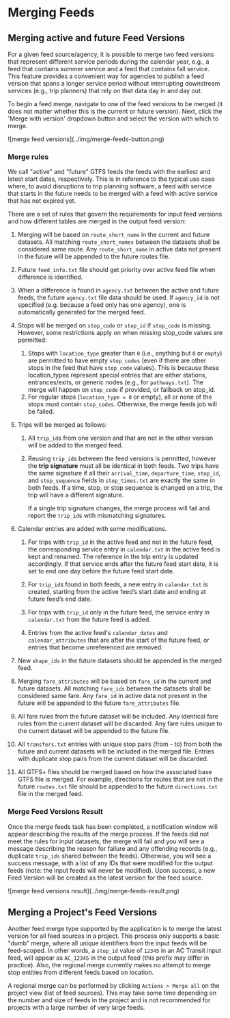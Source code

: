 # Merging Feeds

## Merging active and future Feed Versions
For a given feed source/agency, it is possible to merge two feed versions that represent different service periods during the calendar year, e.g., a feed that contains summer service and a feed that contains fall service. This feature provides a convenient way for agencies to publish a feed version that spans a longer service period without interrupting downstream services (e.g., trip planners) that rely on that data day in and day out.

To begin a feed merge, navigate to one of the feed versions to be merged (it does not matter whether this is the current or future version). Next, click the 'Merge with version' dropdown button and select the version with which to merge.
<div class="img-center">
  ![merge feed versions](../img/merge-feeds-button.png)
</div>

### Merge rules
We call "active" and "future" GTFS feeds the feeds with the earliest and latest start dates, respectively.
This is in reference to the typical use case where, to avoid disruptions to trip planning software,
a feed with service that starts in the future needs to be merged with a feed with active service that has not expired yet.  

There are a set of rules that govern the requirements for input feed versions and how different tables are merged in the output feed version:

1. Merging will be based on `route_short_name` in the current and future datasets. All matching
  `route_short_names` between the datasets shall be considered same route. Any `route_short_name`
  in active data not present in the future will be appended to the future routes file.
1. Future `feed_info.txt` file should get priority over active feed file when difference is
  identified.
1. When a difference is found in `agency.txt` between the active and future feeds, the future
  `agency.txt` file data should be used. If `agency_id` is not specified (e.g. because a feed only has one agency),
  one is automatically generated for the merged feed.
1. Stops will be merged on `stop_code` or `stop_id` if `stop_code` is missing. However, some restrictions apply on
  when missing stop_code values are permitted:
    1. Stops with `location_type` greater than `0` (i.e., anything but `0` or `empty`) are permitted
       to have empty `stop_codes` (even if there are other stops in the feed that have
       `stop_code` values). This is because these location_types represent special entries
       that are either stations, entrances/exits, or generic nodes (e.g., for
       `pathways.txt`). The merge will happen on `stop_code` if provided, or fallback on stop_id.
    2. For regular stops (`location_type = 0` or empty), all or none of the stops must
       contain `stop_codes`. Otherwise, the merge feeds job will be failed.

1. Trips will be merged as follows:
   1. All `trip_id`s from one version and that are not in the other version will be added to the merged feed.

   2. Reusing `trip_id`s between the feed versions is permitted,
      however the **trip signature** must all be identical in both feeds.
      Two trips have the same signature if all their `arrival_time`, `departure_time`, `stop_id`, and `stop_sequence`
      fields in `stop_times.txt` are exactly the same in both feeds. If a time, stop, or stop sequence is changed on a trip,
      the trip will have a different signature.
      
      If a single trip signature changes, the merge process will fail and report the `trip_id`s with mismatching signatures.

1. Calendar entries are added with some modifications.
   1. For trips with `trip_id` in the active feed and not in the future feed, the corresponding service entry
      in `calendar.txt` in the active feed is kept and renamed. The reference in the trip entry is updated accordingly.
      If that service ends after the future feed start date, it is set to end one day before the future feed start date.

   2. For `trip_id`s found in both feeds, a new entry in `calendar.txt` is created,
      starting from the active feed’s start date and ending at future feed’s end date.

   3. For trips with `trip_id` only in the future feed, the service entry in `calendar.txt` from the future feed is added.

   4. Entries from the active feed's `calendar_dates` and `calendar_attributes` that are after the start of the future feed,
      or entries that become unreferenced are removed.

1. New `shape_ids` in the future datasets should be appended in the merged feed.
1. Merging `fare_attributes` will be based on `fare_id` in the current and future datasets. All
  matching `fare_ids` between the datasets shall be considered same fare. Any `fare_id` in active
  data not present in the future will be appended to the future `fare_attributes` file.
1. All fare rules from the future dataset will be included. Any identical fare rules from
  the current dataset will be discarded. Any fare rules unique to the current dataset will be
  appended to the future file.
1. All `transfers.txt` entries with unique stop pairs (from - to) from both the future and
  current datasets will be included in the merged file. Entries with duplicate stop pairs from
  the current dataset will be discarded.
1. All GTFS+ files should be merged based on how the associated base GTFS file is merged. For
  example, directions for routes that are not in the future `routes.txt` file should be appended
  to the future `directions.txt` file in the merged feed.

### Merge Feed Versions Result
Once the merge feeds task has been completed, a notification window will appear describing the results of the merge process. If the feeds did not meet the rules for input datasets, the merge will fail and you will see a message describing the reason for failure and any offending records (e.g., duplicate `trip_ids` shared between the feeds). Otherwise, you will see a success message, with a list of any IDs that were modified for the output feeds (note: the input feeds will never be modified). Upon success, a new Feed Version will be created as the latest version for the feed source.
<div class="img-center">
  ![merge feed versions result](../img/merge-feeds-result.png)
</div>

## Merging a Project's Feed Versions
Another feed merge type supported by the application is to merge the latest version for all feed sources in a project. This process only supports a basic "dumb" merge, where all unique identifiers from the input feeds will be feed-scoped. In other words, a `stop_id` value of `12345` in an AC Transit input feed, will appear as `AC_12345` in the output feed (this prefix may differ in practice). Also, the regional merge currently makes no attempt to merge stop entities from different feeds based on location.

A regional merge can be performed by clicking `Actions > Merge all` on the project view (list of feed sources). This may take some time depending on the number and size of feeds in the project and is not recommended for projects with a large number of very large feeds.
